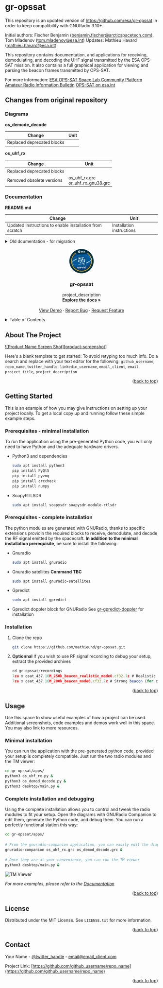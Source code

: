 # gr-opssat

This repository is an updated version of https://github.com/esa/gr-opssat in order to keep compatibility with GNURadio 3.10+.

Initial authors: Fischer Benjamin (benjamin.fischer@arcticspacetech.com), Tom Mladenov (tom.mladenov@esa.int)
Updates: Mathieu Havard (mathieu.havard@esa.int)

This repository contains documentation, and applications for receiving, demodulating, and decoding the UHF signal transmitted by the ESA OPS-SAT mission. It also contains a full graphical application for viewing and parsing the beacon frames transmitted by OPS-SAT.

For more information:
[ESA OPS-SAT Space Lab Community Platform](https://opssat1.esoc.esa.int/)
[Amateur Radio Information Bulletin](https://opssat1.esoc.esa.int/projects/amateur-radio-information-bulletin)
[OPS-SAT on esa.int](https://www.esa.int/Our_Activities/Operations/OPS-SAT)

## Changes from original repository

### Diagrams

**os_demode_decode**

| Change | Unit |
| -------------------------- | ---- |
| Replaced deprecated blocks |      |

**os_uhf_rx**

| Change                     | Unit                                   |
| -------------------------- | -------------------------------------- |
| Replaced deprecated blocks |                                        |
| Removed obsolete versions  | os_uhf_rx.grc<br />or_uhf_rx_gnu38.grc |

### Documentation

**README.md**

| Change                                                   | Unit                      |
| -------------------------------------------------------- | ------------------------- |
| Updated instructions to enable installation from scratch | Installation instructions |

<details><summary>Old dcumentation - for migration</summary>

````md
    
## Overview


### UHF specifications
Can be found in docs/os-uhf-specs.pdf

### Applications
1. UHF receiver application (apps/os_uhf_rx.grc for GNU Radio 3.7 || apps/os_uhf_rx_gnu38.grc for GNU Radio 3.8)
    1. Offset sampling
    2. Doppler compensation (with GPredict)
    3. Frequency shifting to baseband and downsampling
    5. Noise suppressor (Squelch)
    4. ZMQ sink
2. OPS-SAT demodulator and decoder (apps/os_demod_decode.grc)
    1. ZMQ source
    2. GMSK demodulator
    3. Decoder
    5. Output: Payload frame
3. OPS-SAT UHF Desktop (apps/desktop/main.py)
    1. Written in Python 3
    2. Uses a ZMQ subscriber to get data from GR flowgraph (apps/os-demod-decode.py)
    3. Parses, and views beacon content fields in engineering values
    
### Dependencies
1. UHF receiver application (os_uhf_rx.grc)
    1. https://github.com/wnagele/gr-gpredict-doppler   (GNU Radio 3.7)
       https://github.com/ghostop14/gr-gpredict-doppler (GNU Radio 3.8)
2. OPS-SAT demodulator and decoder (os_demod_decode.grc)
    1. https://github.com/daniestevez/gr-satellites
3. OPS-SAT UHF Desktop (apps/desktop/main.py)
    1. Python 3
    1. https://pypi.org/project/PyQt5/
    2. https://pypi.org/project/pyzmq/
    3. https://pypi.org/project/crccheck/
    4. https://pypi.org/project/numpy/
    
### Recordings

Two recordings are included in the repository in the /recordings directory:
* A strong beacon recording at 200ksps
* A realistic beacon recording at 250ksps


## Getting started

Install all dependencies for the grc flowgraphs and the GUI Desktop application.
For initial testing purposes, you can unzip the beacon recordings in the folder 'recordings' and make the file source block in os_uhf_rx.grc point to the unzipped .cf32 file. The samplerate of the strong and weak beacon recordings are 200 ksps and 250ksps respectively so make sure in os_uhf_rx.grc this is the set samp_rate if using the recordings to feed the flowgraph. Regenerate the python code from gnuradio-companion.

Open the flowgraphs apps/os_uhf_rx.grc and apps/os_demod_decode.grc and run them from GNURadio Companion.
You should now see PDU's being printed in the terminal of the demodulator application every 10 seconds.

To parse and view the beacon contents, the OPS-SAT desktop application can be started with:
```
python3 apps/desktop/main.py
```

It receives the RS decoded CSP packet + 4 byte CRC32-C over a ZMQ socket on localhost port 38211 to which it is subscribed.
You should now see beacon frames being parsed and displayed:

![screenshot](images/opssat_desktop.png)

The raw packet history shows the received packets, CRC check status and CSP header information.

This application writes to 3 logfiles in apps/desktop/log:
* One log contains the raw received hex data (raw.log)
* The second log contains the parsed beacon telemetry (parsed_beacon.log)
* The third log contains timestamped events generated by the application (gui_event.log)

The GUI desktop application does not need to be running for the system to operate, i.e. the receiver application and demodulator application can operatate standalone. The GUI desktop is merely meant for parsing and viewing AX100 beacon contents.


## Operational usage with live reception
For operational usage, the device source blocks should be used instead of a file source block.

For usage with an RTL-SDR for example the following adaptions must be performed:

os_uhf_rx.grc:
* disable the file source block
* enable the RTL-SDR source block
* bypass the throttle block
* set samp_rate to 250k (resulted in best performance)

With higher samplerates/other SDRs it might be necessary to decrease the lowpass filter taps (increase the transition width) to avoid flowgraph congestion.

**Make sure the ppm offset of your SDR are set correctly and that your system UTC time is correct.**

Next configure the doppler correction in Gpredict:
* Gpredict preferences -> interfaces -> add a 'Radio' interface with RX only settings and localhost port 4532.

When using the drop-down arrow in the main gpredict tracking interface and selecting 'Radio Control' you should see the following interface:

![screenshot](images/gpredict_doppler.png)

Upon starting the GNURadio flowgraphs:
* Set Downlink frequency to 437200000
* Under 'Target' select OPSSAT and click 'Track'
* Under 'Settings' select Device no 1 as the configured RX interface and click 'Engage'

![screenshot](images/opssat_tracking.png)

Once it is known which of the pre-assigned NORAD IDs of Arianespace launch VS23 belongs to OPS-SAT, the currently disabled
telemetry forwarder block in os-demod-decode.grc can be used to forward telemetry to various servers such as SatnogsDB.
````
</details>


<!-- PROJECT LOGO -->
<br />

<div align="center">
  <a href="https://github.com/mathieuhd/gr-opssat">
    <img src="images/opssat_logo.png" alt="OPS-SAT" width="80" height="80">
  </a>

<h3 align="center">gr-opssat</h3>

  <p align="center">
    project_description
    <br />
    <a href="https://github.com/github_username/repo_name"><strong>Explore the docs »</strong></a>
    <br />
    <br />
    <a href="https://github.com/github_username/repo_name">View Demo</a>
    ·
    <a href="https://github.com/github_username/repo_name/issues">Report Bug</a>
    ·
    <a href="https://github.com/github_username/repo_name/issues">Request Feature</a>
  </p>
</div>



<!-- TABLE OF CONTENTS -->
<details>
  <summary>Table of Contents</summary>
  <ol>
    <li>
      <a href="#about-the-project">About The Project</a>
      <ul>
        <li><a href="#built-with">Built With</a></li>
      </ul>
    </li>
    <li>
      <a href="#getting-started">Getting Started</a>
      <ul>
        <li><a href="#prerequisites">Prerequisites</a></li>
        <li><a href="#installation">Installation</a></li>
      </ul>
    </li>
    <li><a href="#usage">Usage</a></li>
    <li><a href="#roadmap">Roadmap</a></li>
    <li><a href="#contributing">Contributing</a></li>
    <li><a href="#license">License</a></li>
    <li><a href="#contact">Contact</a></li>
    <li><a href="#acknowledgments">Acknowledgments</a></li>
  </ol>
</details>



<!-- ABOUT THE PROJECT -->
## About The Project

[![Product Name Screen Shot][product-screenshot]](https://example.com)

Here's a blank template to get started: To avoid retyping too much info. Do a search and replace with your text editor for the following: `github_username`, `repo_name`, `twitter_handle`, `linkedin_username`, `email_client`, `email`, `project_title`, `project_description`

<p align="right">(<a href="#readme-top">back to top</a>)</p>



<!-- GETTING STARTED -->
## Getting Started

This is an example of how you may give instructions on setting up your project locally.
To get a local copy up and running follow these simple example steps.

### Prerequisites - minimal installation

To run the application using the pre-generated Python code, you will only need to have Python and the adequate hardware drivers.

* Python3 and dependencies
  ```sh
  sudo apt install python3
  pip install PyQt5
  pip install pyzmq
  pip install crccheck
  pip install numpy
  ```
* SoapyRTLSDR
  ```sh
  sudo apt install soapysdr soapysdr-module-rtlsdr
  ```

### Prerequisites - complete installation

The python modules are generated with GNURadio, thanks to specific extensions providin the required blocks to receive, demodulate, and decode the RF signal emitted by the spacecraft. **In addition to the minimal installation prerequisite**, be sure to install the following:

* Gnuradio
  ```sh
  sudo apt install gnuradio 
  ```
* Gnuradio satellites **Command TBC**
  ```sh
  sudo apt install gnuradio-satellites
  ```
* Gpredict
  ```sh
  sudo apt install gpredict
  ```
* Gpredict doppler block for GNURadio
  See [gr-gpredict-doppler](https://github.com/ghostop14/gr-gpredict-doppler) for installation

### Installation

1. Clone the repo
   ```sh
   git clone https://github.com/mathieuhd/gr-opssat.git
   ```
3. **Optionnal** If you wish to use RF signal recording to debug your setup, extract the provided archives
   
   ```js
   cd gr-opssat/recordings
   7za x osat_437.16M_250k_beacon_realistic_mode6.cf32.7z # Realistic beacon
   7za x osat_437.16M_200k_beacon_mode6.cf32.7z # Strong beacon (for clear signal)
   ```

<p align="right">(<a href="#readme-top">back to top</a>)</p>



<!-- USAGE EXAMPLES -->
## Usage

Use this space to show useful examples of how a project can be used. Additional screenshots, code examples and demos work well in this space. You may also link to more resources.

### Minimal installation

You can run the application with the pre-generated python code, provided your setup is completely compatible. Just run the two radio modules and the TM viewer:

```sh
cd gr-opssat/apps/
python3 os_uhf_rx.py &
python3 os_demod_decode.py &
python3 desktop/main.py &
```

### Complete installation and debugging

Using the complete installation allows you to control and tweak the radio modules to fit your setup. Open the diagrams with GNURadio Companion to edit them, generate the Python code, and debug them. You can run a perfectly functional station this way:

```sh
cd gr-opssat/apps/

# From the gnuradio-companion application, you can easily edit the diagrams
gnuradio-companion os_uhf_rx.grc os_demod_decode.grc &

# Once they are at your convenience, you can run the TM viewer
python3 desktop/main.py &
```

![TM Viewer](images/opssat_desktop.png)

_For more examples, please refer to the [Documentation](https://example.com)_

<p align="right">(<a href="#readme-top">back to top</a>)</p>

<!-- LICENSE -->

## License

Distributed under the MIT License. See `LICENSE.txt` for more information.

<p align="right">(<a href="#readme-top">back to top</a>)</p>



<!-- CONTACT -->

## Contact

Your Name - [@twitter_handle](https://twitter.com/twitter_handle) - email@email_client.com

Project Link: [https://github.com/github_username/repo_name](https://github.com/github_username/repo_name)

<p align="right">(<a href="#readme-top">back to top</a>)</p>


